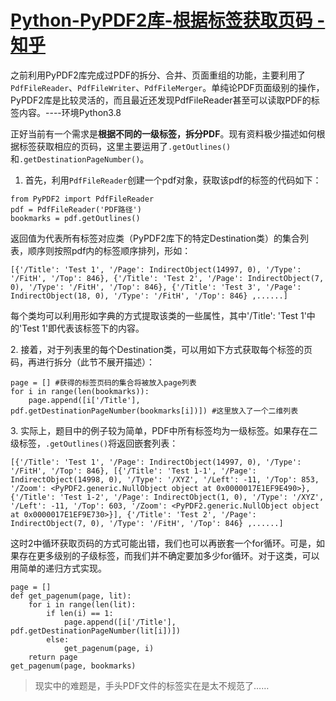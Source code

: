 # [Python-PyPDF2库-根据标签获取页码 - 知乎](https://zhuanlan.zhihu.com/p/385983610)

之前利用PyPDF2库完成过PDF的拆分、合并、页面重组的功能，主要利用了`PdfFileReader`、`PdfFileWriter`、`PdfFileMerger`。单纯论PDF页面级别的操作，PyPDF2库是比较灵活的，而且最近还发现PdfFileReader甚至可以读取PDF的标签内容。----环境Python3.8

正好当前有一个需求是**根据不同的一级标签，拆分PDF**。现有资料极少描述如何根据标签获取相应的页码，这里主要运用了`.getOutlines()`和`.getDestinationPageNumber()`。

1.  首先，利用`PdfFileReader`创建一个pdf对象，获取该pdf的标签的代码如下：

```
from PyPDF2 import PdfFileReader
pdf = PdfFileReader('PDF路径')
bookmarks = pdf.getOutlines()
```

返回值为代表所有标签对应类（PyPDF2库下的特定Destination类）的集合列表，顺序则按照pdf内的标签顺序排列，形如：

```
[{'/Title': 'Test 1', '/Page': IndirectObject(14997, 0), '/Type': '/FitH', '/Top': 846}, {'/Title': 'Test 2', '/Page': IndirectObject(7, 0), '/Type': '/FitH', '/Top': 846}, {'/Title': 'Test 3', '/Page': IndirectObject(18, 0), '/Type': '/FitH', '/Top': 846} ,......]
```

每个类均可以利用形如字典的方式提取该类的一些属性，其中'/Title': 'Test 1'中的'Test 1'即代表该标签下的内容。

2\. 接着，对于列表里的每个Destination类，可以用如下方式获取每个标签的页码，再进行拆分（此节不展开描述）：

```
page = [] #获得的标签页码的集合将被放入page列表
for i in range(len(bookmarks)):
    page.append([i['/Title'], pdf.getDestinationPageNumber(bookmarks[i])]) #这里放入了一个二维列表
```

3\. 实际上，题目中的例子较为简单，PDF中所有标签均为一级标签。如果存在二级标签，`.getOutlines()`将返回嵌套列表：

```
[{'/Title': 'Test 1', '/Page': IndirectObject(14997, 0), '/Type': '/FitH', '/Top': 846}, [{'/Title': 'Test 1-1', '/Page': IndirectObject(14998, 0), '/Type': '/XYZ', '/Left': -11, '/Top': 853, '/Zoom': <PyPDF2.generic.NullObject object at 0x0000017E1EF9E490>}, {'/Title': 'Test 1-2', '/Page': IndirectObject(1, 0), '/Type': '/XYZ', '/Left': -11, '/Top': 603, '/Zoom': <PyPDF2.generic.NullObject object at 0x0000017E1EF9E730>}], {'/Title': 'Test 2', '/Page': IndirectObject(7, 0), '/Type': '/FitH', '/Top': 846} ,......]
```

这时2中循环获取页码的方式可能出错，我们也可以再嵌套一个for循环。可是，如果存在更多级别的子级标签，而我们并不确定要加多少for循环。对于这类，可以用简单的递归方式实现。

```
page = []
def get_pagenum(page, lit):
    for i in range(len(lit):
        if len(i) == 1:
            page.append([i['/Title'], pdf.getDestinationPageNumber(lit[i])])
        else:
            get_pagenum(page, i)
    return page
get_pagenum(page, bookmarks)
```

> 现实中的难题是，手头PDF文件的标签实在是太不规范了……
